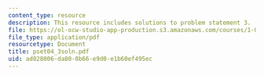 ```yaml
---
content_type: resource
description: This resource includes solutions to problem statement 3.
file: https://ol-ocw-studio-app-production.s3.amazonaws.com/courses/1-050-solid-mechanics-fall-2004/ad028006da800b66e9d0e1b60ef495ec_pset04_3soln.pdf
file_type: application/pdf
resourcetype: Document
title: pset04_3soln.pdf
uid: ad028006-da80-0b66-e9d0-e1b60ef495ec
---
```

